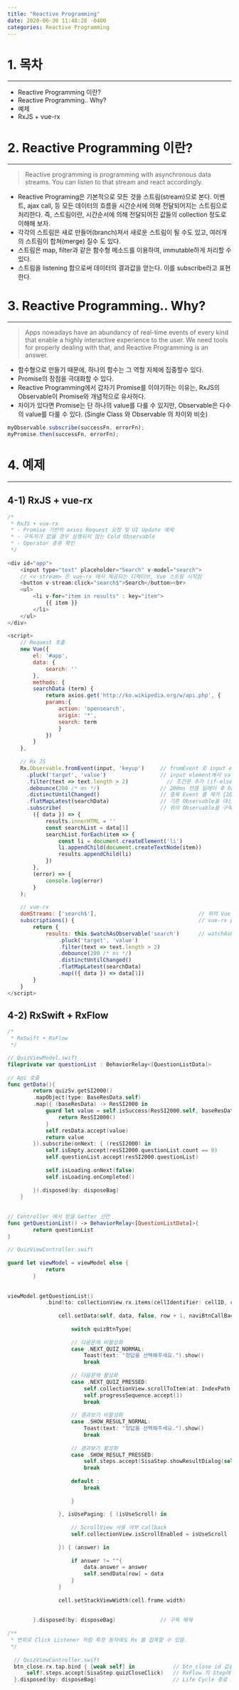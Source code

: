```yaml
---
title: "Reactive Programming"
date: 2020-06-30 11:48:28 -0400
categories: Reactive Programming
---
```


# 1. 목차
-------
* Reactive Programming 이란?
* Reactive Programming.. Why?
* 예제
* RxJS + vue-rx


# 2. Reactive Programming 이란?
-----------
> Reactive programming is programming with asynchronous data streams.
> You can listen to that stream and react accordingly.

* Reactive Programing은 기본적으로 모든 것을 스트림(stream)으로 본다. 이벤트, ajax call, 등 모든 데이터의 흐름을 시간순서에 의해 전달되어지는 스트림으로 처리한다. 즉, 스트림이란, 시간순서에 의해 전달되어진 값들의 collection 정도로 이해해 보자.
* 각각의 스트림은 새로 만들어(branch)져서 새로운 스트림이 될 수도 있고, 여러개의 스트림이 합쳐(merge) 질수 도 있다.
* 스트림은 map, filter과 같은 함수형 메소드를 이용하여, immutable하게 처리할 수 있다.
* 스트림을 listening 함으로써 데이터의 결과값을 얻는다. 이를 subscribe라고 표현한다.

# 3. Reactive Programming.. Why?
------
> Apps nowadays have an abundancy of real-time events of every kind that enable a highly interactive experience to the user. 
> We need tools for properly dealing with that, and Reactive Programming is an answer.

* 함수형으로 만들기 때문에, 하나의 함수는 그 역할 자체에 집중할수 있다.
* Promise의 장점을 극대화할 수 있다.
* Reactive Programming에서 갑자기 Promise를 이야기하는 이유는, RxJS의 Observable이 Promise와 개념적으로 유사하다. 
* 차이가 있다면 Promise는 단 하나의 value를 다룰 수 있지만, Observable은 다수의 value를 다룰 수 있다. (Single Class 와 Observable 의 차이와 비슷)

~~~javascript
myObservable.subscribe(successFn, errorFn);
myPromise.then(successFn, errorFn);
~~~

# 4. 예제
------

## 4-1) RxJS + vue-rx

~~~javascript
/*
 * RxJS + vue-rx
 * - Promise 기반의 axios Request 요청 및 UI Update 예제
 * - 구독자가 없을 경우 실행되지 않는 Cold Observable
 * - Operator 종류 확인
 */
 
<div id="app">
    <input type="text" placeholder="Search" v-model="search">
    // <v-stream> 은 vue-rx 에서 제공되는 디렉티브, Vue 스트림 시작점
    <button v-stream:click="search$">Search</button><br>
    <ul>
        <li v-for="item in results" : key="item">
            {{ item }}
        </li>
    </ul>
</div>
 
<script>
    // Request 호출
    new Vue({
        el: '#app',
        data: {
            search: ''
        },
        methods: {
        searchData (term) {
            return axios.get('http://ko.wikipedia.org/w/api.php', {
            params:{
                action: 'opensearch',
                origin: '*',
                search: term
                }
            })
        }
    },
 
    // Rx JS
    Rx.Observable.fromEvent(input, 'keyup')     // fromEvent 로 input element에서 keyup 이벤트 관찰
      .pluck('target', 'value')                 // input element에서 value 값을 가져옴
      .filter(text => text.length > 2)            // 조건문 추가 (if-else)
      .debounce(200 /* ms */)                   // 200ms 만큼 딜레이 후 Observable 을 반환
      .distinctUntilChanged()                   // 중복 Event 를 제거 {10, 20, 20, 20} => {10, 20}
      .flatMapLatest(searchData)                // 기존 Observable을 대신해서 가장 마지막의 새로운 Observable 로 반환
      .subscribe(                               // 위의 Observable을 구독, UI 업데이트
        ({ data }) => {
            results.innerHTML = ''
            const searchList = data[1]
            searchList.forEach(item => {
                const li = document.createElement('li')
                li.appendChild(document.createTextNode(item))
                results.appendChild(li)
            })
        },
        (error) => {
            console.log(error)
        }
    );
 
    // vue-rx 
    domStreams: ['search$'],                                // 위의 Vue 스트림을 인스턴스 내에서 사용 가능
    subscriptions() {                                       // vue-rx plugin 에서 제공하는 subscribe
        return {
            results: this.$watchAsObservable('search')      // watchAsObservable 로 Data 변화 발생 탐지
                .pluck('target', 'value')                  
                .filter(text => text.length > 2)         
                .debounce(200 /* ms */)                
                .distinctUntilChanged()                
                .flatMapLatest(searchData)
                .map(({ data }) => data[1])             
        }
    }
</script>
~~~

## 4-2) RxSwift + RxFlow

~~~swift
/*
 * RxSwift + RxFlow
 */

// QuizViewModel.swift
fileprivate var questionList : BehaviorRelay<[QuestionListData]>                  // QuestionListData Object 변수 선언
 
// Api 호출
func getData(){
        return quizSv.getSI2000()
        .mapObject(type: BaseResData.self)                                          // return value 를 Base Response Data 로 맵핑
        .map({ (baseResData) -> ResSI2000 in                                     // Base Response Data 를 각각의 Response Data 로 맵핑
            guard let value = self.isSuccess(ResSI2000.self, baseResData) else {
                return ResSI2000()
            }
            self.resData.accept(value)
            return value
        }).subscribe(onNext: { (resSI2000) in                                      
            self.isEmpty.accept(resSI2000.questionList.count == 0)
            self.questionList.accept(resSI2000.questionList)                        // QuestionListData 변수 값 추가 (onNext 이벤트 발생)
             
            self.isLoading.onNext(false)
            self.isLoading.onCompleted()
             
        }).disposed(by: disposeBag)                                                 // Disposed 로 Life Cycle 내부에서 구독 해제 명령
    }
 
 
// Controller 에서 받을 Getter 선언
func getQuestionList() -> BehaviorRelay<[QuestionListData]>{
        return questionList
}
 
// QuizViewController.swift
 
guard let viewModel = viewModel else {
            return
        }
 
 
viewModel.getQuestionList()
            .bind(to: collectionView.rx.items(cellIdentifier: cellID, cellType: QuizCVCell.self)) { row, data, cell in              // 위의 결과값을 CollectionView 에 Binding
                 
                cell.setData(self, data, false, row + 1, naviBtnCallBack: { (quizBtnType) in                                        // CollectionView 각 Cell UI 설정
                     
                    switch quizBtnType{
                         
                    // 다음문제 비활성화
                    case .NEXT_QUIZ_NORMAL:
                        Toast(text: "정답을 선택해주세요.").show()
                        break
                         
                    // 다음문제 활성화
                    case .NEXT_QUIZ_PRESSED:
                        self.collectionView.scrollToItem(at: IndexPath(item: row + 1, section: 0), at: .left, animated: true)
                        self.progressSequence.accept(1)
                        break
                         
                    // 결과보기 비활성화
                    case .SHOW_RESULT_NORMAL:
                        Toast(text: "정답을 선택해주세요.").show()
                        break
                         
                    // 결과보기 활성화
                    case .SHOW_RESULT_PRESSED:
                        self.steps.accept(SisaStep.showResultDialog(self.sendData))
                        break
                         
                    default :
                        break
                         
                    }
                     
                }, isUsePaging: { (isUseScroll) in
                     
                    // ScrollView 사용 여부 callback
                    self.collectionView.isScrollEnabled = isUseScroll
                     
                }) { (answer) in
                     
                    if answer != ""{
                        data.answer = answer
                        self.sendData[row] = data
                    }
                }
                 
                cell.setStackViewWidth(cell.frame.width)
                 
                 
        }.disposed(by: disposeBag)              // 구독 해제
 
/**
 * 번외로 Click Listener 처럼 특정 동작에도 Rx 를 접목할 수 있음.
 */
 
  // QuizViewController.swift
  btn_close.rx.tap.bind { [weak self] in            // btn_close id 값을 가진 버튼에 tap event 구독
      self?.steps.accept(SisaStep.quizCloseClick)   // RxFlow 의 Step에 Event 발생
  }.disposed(by: disposeBag)                        // Life Cycle 종료 시 구독 해제

~~~
